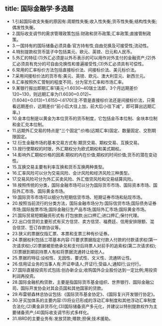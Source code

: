 title: 国际金融学·多选题
------------------------------------
<!-- zh-CN:+ -->
* 1.引起国际收支失衡的原因有:周期性失衡;收入性失衡;货币性失衡;结构性失衡;偶发性失衡。
* 2.国际收支调节的需求管理政策包括:财政和货币政策;汇率政策;直接管制政策。
* 3.一国持有的国际储备必须具备:官方持有性;自由兑换及可接受性;流动性。
* 4.特别提款权货币篮子中包括美元、欧元、英镑、日元和人民币。
* 5.外汇的特征:(1)外汇必须是以外币表示的可以用作对外支付的金融资产;(2)外汇必须具有充分的可自由兑换性和普遍接受性;(3)外汇必须具有可偿性。
* 6.常用的汇率标价方法包括直接标价法、间接标价法、美元标价法。
* 7.采用间接标价法的货币有:美元、英镑、欧元、澳大利亚元、新西兰元。
* 8.汇率按照外汇管制的程度不同，分为官方汇率和市场汇率。
* 9.某银行报出即期汇率1美元=1.6030~40瑞士法郎，3个月远期差价120~130，则远期汇率为(1.6030+0.012)~(1.6040+0.013)=1.6150~l.6170(注:不管是直接标价法还是间接标价法，只需看远期差价，远期差价“前小后大往上加，前大后小往下减”，即可算出远期汇率。)
* 10.金本位制是以黄金为本位货币的货币制度，它包括金币本位制、金块本位制和金汇兑本位制。
* 11.远期外汇交易的特点是“三个固定”:价格(远期汇率)固定、数量固定、交割期限固定。
* 12.衍生金融市场的基本交易方式有:期货交易、期权交易、互换交易。
* 13.按行使期权的时限，外汇期权分为欧式期权和美式期权。
* 14.影响外汇期权价格的因素:期权的内在价值;期权的时间价值;货币的潜在变动性。
* 15.互换交易主要有利率互换和货币互换两种类型。
* 16.汇率风险可以分为交易风险、会计风险和经济风险三种类型。
* 17.交易风险可分为外汇买卖风险、外汇借贷风险和交易结算风险。
* 18.按照传统的分类，国际金融市场可以分为国际货币市场、国际资本市场、国际外汇市场、国际黄金市场。
* 19.国际货币市场可以细分为短期信贷市场、短期证券市场和贴现市场。
* 20.按照当前流行的分类方法，国际金融市场分为:国际信贷市场;国际债务证券市场;国际股票市场;国际金融衍生产品市场;国际外汇市场;国际黄金市场。
* 21.国际贸易短期融资形式有:打包放款;出口押汇;进口押汇;保付代理。
* 22.出口信贷的主要形式有买方信贷、卖方信贷、福费廷、信用安排限额、混合信贷、签订存款协议等。
* 23.狭义的票据仅指汇票、本票和支票三种有价证券。
* 24.票据权利包括三项基本内容:(1)要求票据指定付款人付款的付款请求权(第一次请求权);(2)票据被拒绝承兑和支付后持票人对前手的追索权(第二次请求权);(3)票据到期前持票人有权将票据流通转让给他人。
* 25.票据的特征:设权性、无因性、要式性、文义性、流通转让性。
* 26.信用证业务的当事人有:开证申请人;开证行;受益人;通知行;议付行。
* 27.国际直接投资形式包括:创办新企业;收购国外企业股份达到一定比例;用投资利润再投资。
* 28.国际金融机构贷款，主要是指国际货币基金组织、世界银行、国际金融公司、国际开发协会对其会员国和其他国家的贷款。
* 29.布雷顿森林总协议包括:《国际货币基金协定》、《国际复兴开发银行协定》。
* 30.牙买加体系的主要内容:(1)将业已形成的浮动汇率制度和其他浮动汇率制度合法化;(2)黄金非货币化;(3)国际储备资产多元化，并建议以特别提款权作为主要储备资产;(4)国际收支调节形式多样化。
* 31.IBRD的主要业务有:发放贷款;赠款;担保;技术援助。
<!-- zh-CN:- -->